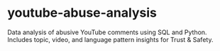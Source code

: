 # youtube-abuse-analysis
Data analysis of abusive YouTube comments using SQL and Python. Includes topic, video, and language pattern insights for Trust &amp; Safety.
